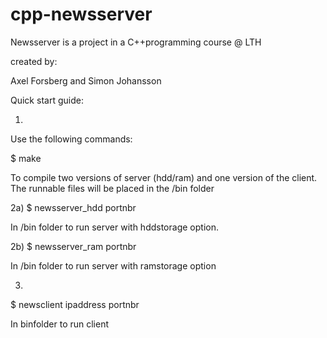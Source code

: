 cpp-newsserver
==============

Newsserver is a project in a C++programming course @ LTH 

created by:

Axel Forsberg and Simon Johansson

Quick start guide:

1)
Use the following commands:

$ make 

To compile two versions of server (hdd/ram) and one version of the client.
The runnable files will be placed in the /bin folder


2a)
$ newsserver_hdd portnbr 

In /bin folder to run server with hddstorage option.


2b)
$ newsserver_ram portnbr

In /bin folder to run server with ramstorage option


3)
$ newsclient ipaddress portnbr 

In binfolder to run client

